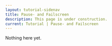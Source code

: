 ```yaml
---
layout: tutorial-sidenav
title: Pause- and Failscreen
description: This page is under construction.
current: Tutorial | Pause- and Failscreen
---
```


Nothing here yet.